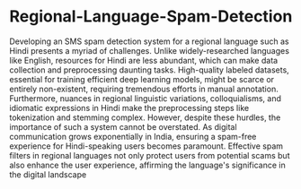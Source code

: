 # Regional-Language-Spam-Detection

Developing an SMS spam detection system for a regional language such as Hindi presents a myriad of challenges. Unlike widely-researched languages like English, resources for Hindi are less abundant, which can make data collection and preprocessing daunting tasks. High-quality labeled datasets, essential for training efficient deep learning models, might be scarce or entirely non-existent, requiring tremendous efforts in manual annotation. Furthermore, nuances in regional linguistic variations, colloquialisms, and idiomatic expressions in Hindi make the preprocessing steps like tokenization and stemming complex. However, despite these hurdles, the importance of such a system cannot be overstated. As digital communication grows exponentially in India, ensuring a spam-free experience for Hindi-speaking users becomes paramount. Effective spam filters in regional languages not only protect users from potential scams but also enhance the user experience, affirming the language's significance in the digital landscape
